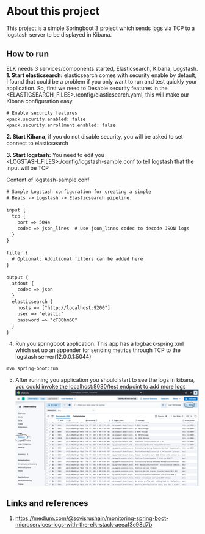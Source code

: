# About this project
This project is a simple Springboot 3 project which sends logs via TCP to a logstash server to be displayed in Kibana.


## How to run
ELK needs 3 services/components started, Elasticsearch, Kibana, Logstash.
**1. Start elasticsearch:**
elasticsearch comes with security enable by default, I found that could be a problem if you only want to run and test quickly your application. So, first we need to Desable security features in the <ELASTICSEARCH_FILES>./config/elasticsearch.yaml, this will make our Kibana configuration easy.
```
# Enable security features
xpack.security.enabled: false
xpack.security.enrollment.enabled: false
```
**2. Start Kibana**, if you do not disable security, you will be asked to set connect to elasticsearch

**3. Start logstash:**
You need to edit you <LOGSTASH_FILES>./config/logstash-sample.conf to tell logstash that the input will be TCP

Content of logstash-sample.conf
```
# Sample Logstash configuration for creating a simple
# Beats -> Logstash -> Elasticsearch pipeline.

input {
  tcp {
    port => 5044
    codec => json_lines  # Use json_lines codec to decode JSON logs
  }
}

filter {
  # Optional: Additional filters can be added here
}

output {
  stdout {
    codec => json
  }
  elasticsearch {
    hosts => ["http://localhost:9200"]
    user => "elastic"
    password => "cT80hm6O"
  }
}
```
4. Run you springboot application. This app has a logback-spring.xml which set up an appender for sending metrics through TCP to the logstash server(12.0.0.1:5044)
```
mvn spring-boot:run
```
5. After running you application you should start to see the logs in kibana, you could invoke the localhost:8080/test endpoint to add more logs
![img.png](img.png)

## Links and references
1. https://medium.com/@sovisrushain/monitoring-spring-boot-microservices-logs-with-the-elk-stack-aeeaf3e98d7b
